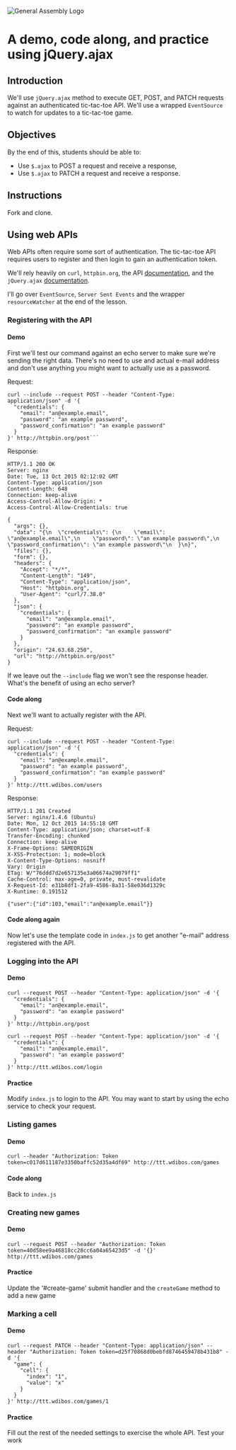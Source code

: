 ![General Assembly Logo](http://i.imgur.com/ke8USTq.png)

# A demo, code along, and practice using jQuery.ajax

## Introduction

We'll use `jQuery.ajax` method to execute GET, POST, and PATCH requests against an authenticated tic-tac-toe API.  We'll use a wrapped `EventSource` to watch for updates to a tic-tac-toe game.

## Objectives

By the end of this, students should be able to:

- Use `$.ajax` to POST a request and receive a response,
- Use `$.ajax` to PATCH a request and receive a response.

## Instructions

Fork and clone.

## Using web APIs

Web APIs often require some sort of authentication.  The tic-tac-toe API requires users to register and then login to gain an authentication token.

We'll rely heavily on `curl`, `httpbin.org`, the API [documentation](https://github.com/ga-wdi-boston/rails-ttt-project-api#readme), and the `jQuery.ajax` [documentation](http://api.jquery.com/jQuery.ajax/).

I'll go over `EventSource`, `Server Sent Events` and the wrapper `resourceWatcher` at the end of the lesson.

### Registering with the API

#### Demo

First we'll test our command against an echo server to make sure we're sending the right data.  There's no need to use and actual e-mail address and don't use anything you might want to actually use as a password.

Request:

```
curl --include --request POST --header "Content-Type: application/json" -d '{
  "credentials": {
    "email": "an@example.email",
    "password": "an example password",
    "password_confirmation": "an example password"
  }
}' http://httpbin.org/post```

```

Response:

```
HTTP/1.1 200 OK
Server: nginx
Date: Tue, 13 Oct 2015 02:12:02 GMT
Content-Type: application/json
Content-Length: 648
Connection: keep-alive
Access-Control-Allow-Origin: *
Access-Control-Allow-Credentials: true

{
  "args": {},
  "data": "{\n  \"credentials\": {\n    \"email\": \"an@example.email\",\n    \"password\": \"an example password\",\n    \"password_confirmation\": \"an example password\"\n  }\n}",
  "files": {},
  "form": {},
  "headers": {
    "Accept": "*/*",
    "Content-Length": "149",
    "Content-Type": "application/json",
    "Host": "httpbin.org",
    "User-Agent": "curl/7.38.0"
  },
  "json": {
    "credentials": {
      "email": "an@example.email",
      "password": "an example password",
      "password_confirmation": "an example password"
    }
  },
  "origin": "24.63.68.250",
  "url": "http://httpbin.org/post"
}
```

If we leave out the `--include` flag we won't see the response header.  What's the benefit of using an echo server?

#### Code along

Next we'll want to actually register with the API.

Request:

```
curl --include --request POST --header "Content-Type: application/json" -d '{
  "credentials": {
    "email": "an@example.email",
    "password": "an example password",
    "password_confirmation": "an example password"
  }
}' http://ttt.wdibos.com/users
```

Response:

```
HTTP/1.1 201 Created
Server: nginx/1.4.6 (Ubuntu)
Date: Mon, 12 Oct 2015 14:55:18 GMT
Content-Type: application/json; charset=utf-8
Transfer-Encoding: chunked
Connection: keep-alive
X-Frame-Options: SAMEORIGIN
X-XSS-Protection: 1; mode=block
X-Content-Type-Options: nosniff
Vary: Origin
ETag: W/"76ddd7d2e657135e3a06674a29079ff1"
Cache-Control: max-age=0, private, must-revalidate
X-Request-Id: e31b8df1-2fa9-4586-8a31-58e036d1329c
X-Runtime: 0.191512

{"user":{"id":103,"email":"an@example.email"}}
```

#### Code along again

Now let's use the template code in `index.js` to get another "e-mail" address registered with the API.

### Logging into the API

#### Demo

```
curl --request POST --header "Content-Type: application/json" -d '{
  "credentials": {
    "email": "an@example.email",
    "password": "an example password"
  }
}' http://httpbin.org/post
```

```
curl --request POST --header "Content-Type: application/json" -d '{
  "credentials": {
    "email": "an@example.email",
    "password": "an example password"
  }
}' http://ttt.wdibos.com/login
```

#### Practice

Modify `index.js` to login to the API.  You may want to start by using the echo service to check your request.

### Listing games

#### Demo

```
curl --header "Authorization: Token token=c017d611187e3350baffc52d35a4df69" http://ttt.wdibos.com/games
```

#### Code along

Back to `index.js`

### Creating new games

#### Demo

```
curl --request POST --header "Authorization: Token token=40d58ee9a46818cc28cc6a04a65423d5" -d '{}'  http://ttt.wdibos.com/games
```

#### Practice

Update the '#create-game' submit handler and the `createGame` method to add a new game

### Marking a cell

#### Demo

```
curl --request PATCH --header "Content-Type: application/json" --header "Authorization: Token token=d25f70868d0bebfd8746459478b431b8" -d '{
  "game": {
    "cell": {
      "index": "1",
      "value": "x"
    }
  }
}' http://ttt.wdibos.com/games/1
```

#### Practice

Fill out the rest of the needed settings to exercise the whole API.  Test your work


